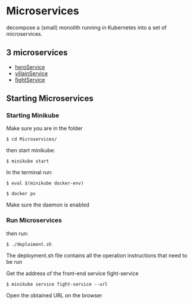 # Microservices
decompose a (small) monolith running in Kubernetes into a set of microservices.

## 3 microservices
* [heroService](https://github.com/m2gi-geyu/Microservices/tree/main/hero-service)
* [villainService](https://github.com/m2gi-geyu/Microservices/tree/main/villain-service)
* [fightService](https://github.com/m2gi-geyu/Microservices/tree/main/fight-service)

## Starting Microservices

### Starting Minikube 
 Make sure you are in the folder
 
 `$ cd Microservices/`
  
 then start minikube:
 
 `$ minikube start`
  
 In the terminal run:
 
 `$ eval $(minikube docker-env)`
  
 `$ docker ps`
  
 Make sure the daemon is enabled
 
### Run Microservices
 then run:
 
 `$ ./deploiment.sh`
 
 The deployment.sh file contains all the operation instructions that need to be run

 Get the address of the front-end service fight-service
 
 `$ minikube service fight-service --url`

 Open the obtained URL on the browser


